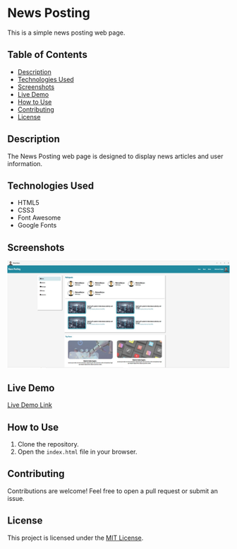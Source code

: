 # News Posting

This is a simple news posting web page.

## Table of Contents

- [Description](#description)
- [Technologies Used](#technologies-used)
- [Screenshots](#screenshots)
- [Live Demo](#live-demo)
- [How to Use](#how-to-use)
- [Contributing](#contributing)
- [License](#license)

## Description

The News Posting web page is designed to display news articles and user information.

## Technologies Used

- HTML5
- CSS3
- Font Awesome
- Google Fonts

## Screenshots

![Screenshot 1](./img/Screenshot_2.jpg)


## Live Demo

[Live Demo Link](https://your-live-demo-link.com)

## How to Use

1. Clone the repository.
2. Open the `index.html` file in your browser.

## Contributing

Contributions are welcome! Feel free to open a pull request or submit an issue.

## License

This project is licensed under the [MIT License](LICENSE).
